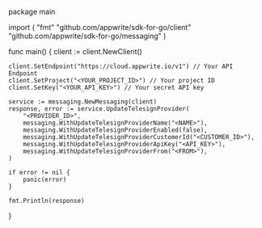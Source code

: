 package main

import (
    "fmt"
    "github.com/appwrite/sdk-for-go/client"
    "github.com/appwrite/sdk-for-go/messaging"
)

func main() {
    client := client.NewClient()

    client.SetEndpoint("https://cloud.appwrite.io/v1") // Your API Endpoint
    client.SetProject("<YOUR_PROJECT_ID>") // Your project ID
    client.SetKey("<YOUR_API_KEY>") // Your secret API key

    service := messaging.NewMessaging(client)
    response, error := service.UpdateTelesignProvider(
        "<PROVIDER_ID>",
        messaging.WithUpdateTelesignProviderName("<NAME>"),
        messaging.WithUpdateTelesignProviderEnabled(false),
        messaging.WithUpdateTelesignProviderCustomerId("<CUSTOMER_ID>"),
        messaging.WithUpdateTelesignProviderApiKey("<API_KEY>"),
        messaging.WithUpdateTelesignProviderFrom("<FROM>"),
    )

    if error != nil {
        panic(error)
    }

    fmt.Println(response)
}
